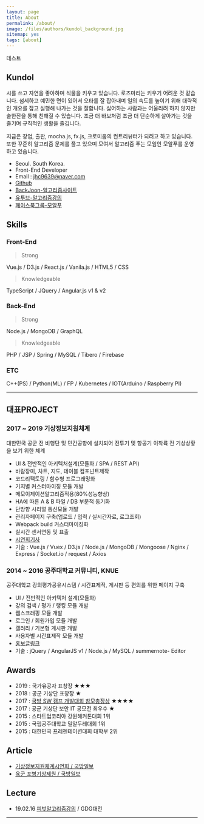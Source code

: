 ```yaml
---
layout: page
title: About
permalink: /about/
image: /files/authors/kundol_background.jpg
sitemap: yes
tags: [about]
--- 
```

테스트
## Kundol
시를 쓰고 자연을 좋아하며 식물을 키우고 있습니다. 로즈마리는 키우기 어려운 것 같습니다. 섬세하고 예민한 면이 있어서 오타를 잘 잡아내며 일의 속도를 높이기 위해 대략적인 개요를 잡고 실행해 나가는 것을 잘합니다. 싫어하는 사람과는 어울리려 하지 않지만 술한잔을 통해 친해질 수 있습니다. 조금 더 바보처럼 조금 더 단순하게 살아가는 것을 즐기며 규칙적인 생활을 즐깁니다. 

지금은 창업, 출판, mocha.js, fx.js, 크로미움의 컨트리뷰터가 되려고 하고 있습니다. 또한 꾸준히 알고리즘 문제를 풀고 있으며 모여서 알고리즘 푸는 모임인 모알푸를 운영하고 있습니다.  

- Seoul. South Korea.
- Front-End Developer  
- Email : jhc9639@naver.com
- [Github](https://github.com/wnghdcjfe)
- [BackJoon-알고리즘사이트](https://www.acmicpc.net/user/zagabi/) 
- [유투브-알고리즘강의](https://www.youtube.com/channel/UCoN1XLeAX2OazuZdQ9b8U9Q)
- [페이스북그룹-모알푸](https://www.facebook.com/groups/moalfu/)

## Skills
### Front-End
 > Strong

Vue.js / D3.js / React.js / Vanila.js / HTML5 / CSS 

 > Knowledgeable

TypeScript / JQuery / Angular.js v1 & v2

### Back-End
 > Strong

Node.js / MongoDB / GraphQL

 > Knowledgeable
 
PHP / JSP / Spring / MySQL / Tibero / Firebase

### ETC
C++(PS) / Python(ML) / FP / Kubernetes /
IOT(Arduino / Raspberry PI) 

-------

## 대표PROJECT
### 2017 ~ 2019 기상정보지원체계 
대한민국 공군 전 비행단 및 민간공항에 설치되어 전투기 및 항공기 이착륙 전 기상상황을 보기 위한 체계 
 - UI & 전반적인 아키텍처설계(모듈화 / SPA / REST API)
 - 바람장미, 차트, 지도, 테이블 컴포넌트제작
 - 코드리팩토링 / 함수형 프로그래밍화
 - 기지별 커스터마이징 모듈 개발
 - 메모이제이션알고리즘적용(80%성능향상)
 - HA에 따른 A & B 파일 / DB 부분적 동기화
 - 단방향 시리얼 통신모듈 개발
 - 관리자페이지 구축(업로드 / 입력 / 실시간자료, 로그조회)
 - Webpack build 커스터마이징화
 - 실시간 센서연동 및 표출
 - [시연회기사](https://bit.ly/2JPk9Jj)
 - 기술 : Vue.js / Vuex / D3.js / Node.js / MongoDB / Mongoose / Nginx / Express / Socket.io / request / Axios
 
### 2014 ~ 2016 공주대학교 커뮤니티, KNUE 
공주대학교 강의평가공유시스템 / 시간표제작, 게시판 등 편의를 위한 페이지 구축  
 - UI / 전반적인 아키텍처 설계(모듈화)
 - 강의 검색 / 평가 / 랭킹 모듈 개발
 - 웹스크래핑 모듈 개발
 - 로그인 / 회원가입 모듈 개발
 - 갤러리 / 기본형 게시판 개발
 - 사용자별 시간표제작 모듈 개발
 - [홍보글링크](https://bit.lybit.ly/2JPiR0V)
 - 기술 : jQuery / AngularJS v1 / Node.js / MySQL / summernote- Editor

## Awards 
 - 2019 : 국가유공자 표창장 ★★★
 - 2018 : 공군 기상단 표창장 ★  
 - 2017 : [국방 SW 캠프 개발대회 참모총장상](https://bit.lygithub.com/wnghdcjfe/heartsaver) ★★★★
 - 2017 : 공군 기상단 보안 IT 공모전 최우수 ★ 
 - 2015 : 스타트업코리아 강원해커톤대회 1위
 - 2015 : 국립공주대학교 밀알두레대회 1위 
 - 2015 : 대한민국 프레젠테이션대회 대학부 2위 

## Article
 - [기상정보지원체계시연회 / 국방일보](https://bit.lybit.ly/2JPk9Jj) 
 - [육군 포병기상제원 / 국방일보](https://bit.lybit.ly/2uxHCnI) 

## Lecture 
 - 19.02.16 [피벗알고리즘강의](https://bit.lywww.slideshare.net/hongchulju/ss-132025864) / GDG대전

------- 
